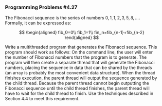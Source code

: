 ### Programming Problems #4.27
The Fibonacci sequence is the series of numbers $0,1,1,2,3,5,8,\dots$. Formally, it can be expressed as:

$$
\begin{aligned}
fib_0=0\\
fib_1=1\\
fin_n=fib_{n-1}+fib_{n-2}
\end{aligned}
$$

Write a multithreaded program that generates the Fibonacci sequence. 
This program should work as follows: On the command line, the user will enter the number of Fibonacci numbers that the program is to generate. 
The program will then create a separate thread that will generate the Fibonacci numbers, placing the sequence in data that can be shared by the threads (an array is probably the most convenient data structure). 
When the thread finishes execution, the parent thread will output the sequence generated by the child thread. 
Because the parent thread cannot begin outputting the Fibonacci sequence until the child thread finishes, the parent thread will have to wait for the child thread to finish. 
Use the techniques described in Section 4.4 to meet this requirement.
